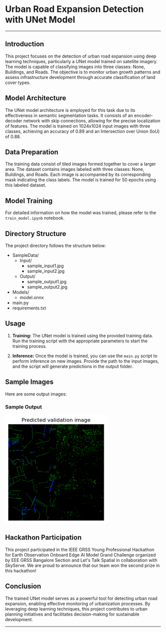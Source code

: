 # Urban Road Expansion Detection with UNet Model

---

## Introduction
This project focuses on the detection of urban road expansion using deep learning techniques, particularly a UNet model trained on satellite imagery. The model is capable of classifying images into three classes: None, Buildings, and Roads. The objective is to monitor urban growth patterns and assess infrastructure development through accurate classification of land cover types.

## Model Architecture
The UNet model architecture is employed for this task due to its effectiveness in semantic segmentation tasks. It consists of an encoder-decoder network with skip connections, allowing for the precise localization of features. The model is trained on 1024x1024 input images with three classes, achieving an accuracy of 0.89 and an Intersection over Union (IoU) of 0.88.

## Data Preparation
The training data consist of tiled images formed together to cover a larger area. The dataset contains images labeled with three classes: None, Buildings, and Roads. Each image is accompanied by its corresponding mask indicating the class labels. The model is trained for 50 epochs using this labeled dataset.

## Model Training
For detailed information on how the model was trained, please refer to the `train_model.ipynb` notebook.

## Directory Structure
The project directory follows the structure below:
- SampleData/
  - Input/       
    - sample_input1.jpg
    - sample_input2.jpg
  - Output/      
    - sample_output1.jpg
    - sample_output2.jpg
- Models/
  - model.onnx   
- main.py         
- requirements.txt  

## Usage
1. **Training:** The UNet model is trained using the provided training data. Run the training script with the appropriate parameters to start the training process.

2. **Inference:** Once the model is trained, you can use the `main.py` script to perform inference on new images. Provide the path to the input images, and the script will generate predictions in the output folder.

## Sample Images
Here are some output images:

### Sample Output
![Sample Output 1](/Runtime/output.png)

## Hackathon Participation
This project participated in the IEEE GRSS Young Professional Hackathon for Earth Observation Onboard Edge AI Model Grand Challenge organized by EEE GRSS Bangalore Section and Let's Talk Spatial in collaboration with SkyServe. We are proud to announce that our team won the second prize in this hackathon!

## Conclusion
The trained UNet model serves as a powerful tool for detecting urban road expansion, enabling effective monitoring of urbanization processes. By leveraging deep learning techniques, this project contributes to urban planning initiatives and facilitates decision-making for sustainable development.

---
